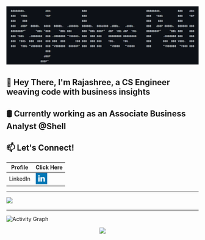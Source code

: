 ![Rajashree's Banner](https://github.com/Rajashree19/Rajashree19/blob/main/assets/Banner.PNG)
---------------------

## 🌸 Hey There, I'm Rajashree, a CS Engineer weaving code with business insights

## 🛢️ Currently working as an Associate Business Analyst @Shell

## 📫 Let's Connect!
|Profile|Click Here|
|-------|----|
|LinkedIn|<a href="https://www.linkedin.com/in/rajashree-pati/"><img align="left" alt="Arya's LinkedIn" width="30px" src="https://github.com/edent/SuperTinyIcons/blob/master/images/svg/linkedin.svg" /></a>|
---------------------

<img src="https://github-profile-trophy.vercel.app/?username=Rajashree19&theme=onedark&column=7&margin-w=15&margin-h=15%20(https://github.com/ryo-ma/github-profile-trophy)">

---------------------

![Activity Graph](https://github-readme-activity-graph.vercel.app/graph?username=Rajashree19&theme=dracula)

<p align="center"> 
<img src="https://profile-counter.glitch.me/Rajashree19/count.svg" />
</p>